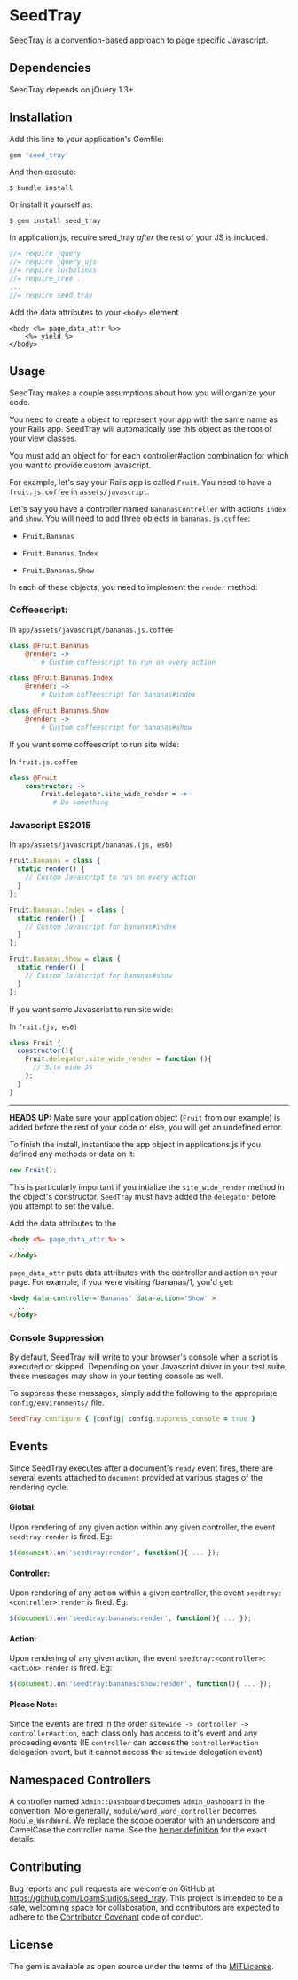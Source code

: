 # SeedTray

SeedTray is a convention-based approach to page specific Javascript.

## Dependencies

SeedTray depends on jQuery 1.3+

## Installation

Add this line to your application's Gemfile:

```ruby
gem 'seed_tray'
```

And then execute:

    $ bundle install

Or install it yourself as:

    $ gem install seed_tray

In application.js, require seed_tray *after* the rest of your JS is included.

``` javascript
//= require jquery
//= require jquery_ujs
//= require turbolinks
//= require_tree .
...
//= require seed_tray
```

Add the data attributes to your `<body>` element
```
<body <%= page_data_attr %>>
    <%= yield %>
</body>
```

## Usage

SeedTray makes a couple assumptions about how you will organize your code.

You need to create a object to represent your app with the same name as your
Rails app. SeedTray will automatically use this object as the root of your view
classes.

You must add an object for for each controller#action combination for which you
want to provide custom javascript.

For example, let's say your Rails app is called `Fruit`. You need to have a
`fruit.js.coffee` in `assets/javascript`.

Let's say you have a controller named `BananasController` with actions `index` and `show`. You will need to add three objects in `bananas.js.coffee`:

* `Fruit.Bananas`

* `Fruit.Bananas.Index`

* `Fruit.Bananas.Show`

In each of these objects, you need to implement the `render` method:

### Coffeescript:

In `app/assets/javascript/bananas.js.coffee`
``` coffeescript
class @Fruit.Bananas
    @render: ->
        # Custom coffeescript to run on every action

class @Fruit.Bananas.Index
    @render: ->
        # Custom coffeescript for bananas#index

class @Fruit.Bananas.Show
    @render: ->
        # Custom coffeescript for bananas#show
```

If you want some coffeescript to run site wide:

In `fruit.js.coffee`

``` coffeescript
class @Fruit
    constructor: ->
        Fruit.delegator.site_wide_render = ->
           # Do something
```

### Javascript ES2015

In `app/assets/javascript/bananas.(js, es6)`
``` javascript
Fruit.Bananas = class {
  static render() {
    // Custom Javascript to run on every action
  }
};

Fruit.Bananas.Index = class {
  static render() {
    // Custom Javascript for bananas#index
  }
};

Fruit.Bananas.Show = class {
  static render() {
    // Custom Javascript for bananas#show
  }
};
```

If you want some Javascript to run site wide:

In `fruit.(js, es6)`

``` javascript
class Fruit {
  constructor(){
    Fruit.delegator.site_wide_render = function (){
      // Site wide JS
    };
  }
}

```
___

**HEADS UP:** Make sure your application object (`Fruit` from our
example) is added before the rest of your code or else, you will get an
undefined error.

To finish the install, instantiate the app object in applications.js if you
defined any methods or data on it:

``` javascript
new Fruit();
```
This is particularly important if you intialize the `site_wide_render` 
method in the object's constructor. `SeedTray` must have added the `delegator`
before you attempt to set the value.

Add the data attributes to the
``` html
<body <%= page_data_attr %> >
  ...
</body>
```

`page_data_attr` puts data attributes with the controller and action on your
page. For example, if you were visiting /bananas/1, you'd get:

``` html
<body data-controller='Bananas' data-action='Show' >
  ...
</body>
```
### Console Suppression

By default, SeedTray will write to your browser's console when a script is executed or skipped.  Depending on your Javascript driver in your test suite, these messages may show in your testing console as well.

To suppress these messages, simply add the following to the appropriate `config/environments/` file.

``` ruby
SeedTray.configure { |config| config.suppress_console = true }
```

## Events

Since SeedTray executes after a document's `ready` event fires, there are several events attached to `document` provided at various stages of the rendering cycle.

#### Global:

Upon rendering of any given action within any given controller, the event `seedtray:render` is fired.  Eg:

``` javascript
$(document).on('seedtray:render', function(){ ... });
```

#### Controller:

Upon rendering of any action within a given controller, the event `seedtray:<controller>:render` is fired.  Eg:

``` javascript
$(document).on('seedtray:bananas:render', function(){ ... });
```

#### Action:

Upon rendering of any given action, the event `seedtray:<controller>:<action>:render` is fired.  Eg:

``` javascript
$(document).on('seedtray:bananas:show:render', function(){ ... });
```

#### Please Note:

Since the events are fired in the order `sitewide -> controller -> controller#action`, each class only has access to it's event and any proceeding events (IE `controller` can access the `controller#action` delegation event, but it cannot access the `sitewide` delegation event)


## Namespaced Controllers

A controller named `Admin::Dashboard` becomes `Admin_Dashboard` in the convention.
More generally, `module/word_word_controller` becomes `Module_WordWord`. We replace
the scope operator with an underscore and CamelCase the controller name. See the
[helper definition](https://github.com/LoamStudios/seed_tray/blob/master/lib/seed_tray/data_attribute_helper.rb#L3)
for the exact details.

## Contributing

Bug reports and pull requests are welcome on GitHub at
https://github.com/LoamStudios/seed_tray. This project is intended to be a safe,
welcoming space for collaboration, and contributors are expected to adhere to
the [Contributor Covenant](http://contributor-covenant.org) code of conduct.


## License

The gem is available as open source under the terms of the [MITLicense](http://opensource.org/licenses/MIT).
